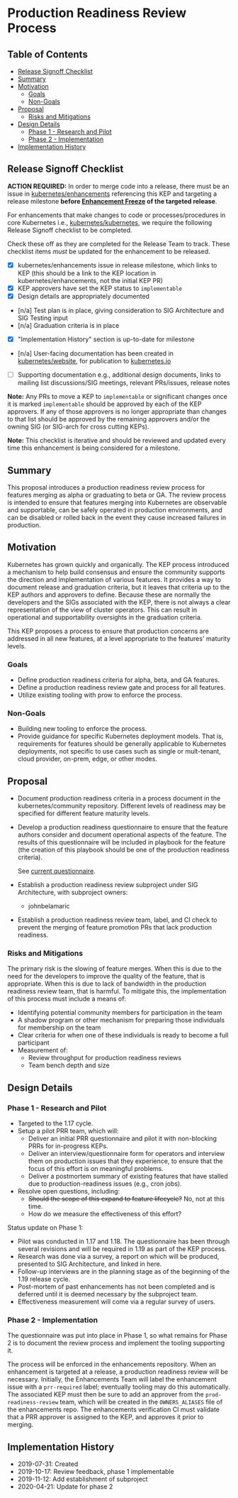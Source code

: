 # Production Readiness Review Process

## Table of Contents

<!-- toc -->
- [Release Signoff Checklist](#release-signoff-checklist)
- [Summary](#summary)
- [Motivation](#motivation)
  - [Goals](#goals)
  - [Non-Goals](#non-goals)
- [Proposal](#proposal)
  - [Risks and Mitigations](#risks-and-mitigations)
- [Design Details](#design-details)
  - [Phase 1 - Research and Pilot](#phase-1---research-and-pilot)
  - [Phase 2 - Implementation](#phase-2---implementation)
- [Implementation History](#implementation-history)
<!-- /toc -->

## Release Signoff Checklist

**ACTION REQUIRED:** In order to merge code into a release, there must be an issue in [kubernetes/enhancements] referencing this KEP and targeting a release milestone **before [Enhancement Freeze](https://github.com/kubernetes/sig-release/tree/master/releases)
of the targeted release**.

For enhancements that make changes to code or processes/procedures in core Kubernetes i.e., [kubernetes/kubernetes], we require the following Release Signoff checklist to be completed.

Check these off as they are completed for the Release Team to track. These checklist items _must_ be updated for the enhancement to be released.

- [x] kubernetes/enhancements issue in release milestone, which links to KEP (this should be a link to the KEP location in kubernetes/enhancements, not the initial KEP PR)
- [x] KEP approvers have set the KEP status to `implementable`
- [x] Design details are appropriately documented
- [n/a] Test plan is in place, giving consideration to SIG Architecture and SIG Testing input
- [n/a] Graduation criteria is in place
- [x] "Implementation History" section is up-to-date for milestone
- [n/a] User-facing documentation has been created in [kubernetes/website], for publication to [kubernetes.io]
- [ ] Supporting documentation e.g., additional design documents, links to mailing list discussions/SIG meetings, relevant PRs/issues, release notes

**Note:** Any PRs to move a KEP to `implementable` or significant changes once it is marked `implementable` should be approved by each of the KEP approvers. If any of those approvers is no longer appropriate than changes to that list should be approved by the remaining approvers and/or the owning SIG (or SIG-arch for cross cutting KEPs).

**Note:** This checklist is iterative and should be reviewed and updated every time this enhancement is being considered for a milestone.

[kubernetes.io]: https://kubernetes.io/
[kubernetes/enhancements]: https://github.com/kubernetes/enhancements/issues
[kubernetes/kubernetes]: https://github.com/kubernetes/kubernetes
[kubernetes/website]: https://github.com/kubernetes/website

## Summary

This proposal introduces a production readiness review process for features
merging as alpha or graduating to beta or GA. The review process is intended to
ensure that features merging into Kubernetes are observable and supportable,
can be safely operated in production environments, and can be disabled or rolled
back in the event they cause increased failures in production.

## Motivation

Kubernetes has grown quickly and organically. The KEP process introduced a
mechanism to help build consensus and ensure the community supports the
direction and implementation of various features. It provides a way to document
release and graduation criteria, but it leaves that criteria up to the KEP
authors and approvers to define. Because these are normally the developers and
the SIGs associated with the KEP, there is not always a clear representation of
the view of cluster operators. This can result in operational and supportability
oversights in the graduation criteria.

This KEP proposes a process to ensure that production concerns are addressed in
all new features, at a level appropriate to the features' maturity levels.

### Goals

* Define production readiness criteria for alpha, beta, and GA features.
* Define a production readiness review gate and process for all features.
* Utilize existing tooling with prow to enforce the process.

### Non-Goals

* Building new tooling to enforce the process.
* Provide guidance for specific Kubernetes deployment models. That is,
  requirements for features should be generally applicable to Kubernetes
  deployments, not specific to use cases such as single or mult-tenant, cloud
  provider, on-prem, edge, or other modes.

## Proposal

* Document production readiness criteria in a process document in the
  kubernetes/community repository. Different levels of readiness may be
  specified for different feature maturity levels.

* Develop a production readiness questionnaire to ensure that the feature
  authors consider and document operational aspects of the feature. The results
  of this questionnaire will be included in playbook for the feature (the
  creation of this playbook should be one of the production readiness criteria).

  See [current questionnaire](https://github.com/kubernetes/community/blob/master/sig-architecture/production-readiness.md#questionnaire).

* Establish a production readiness review subproject under SIG Architecture,
  with subproject owners:
  - johnbelamaric

* Establish a production readiness review team, label, and CI check to prevent
  the merging of feature promotion PRs that lack production readiness.

### Risks and Mitigations

The primary risk is the slowing of feature merges. When this is due to the need
for the developers to improve the quality of the feature, that is appropriate.
When this is due to lack of bandwidth in the production readiness review team,
that is harmful. To mitigate this, the implementation of this process must
include a means of:
 * Identifying potential community members for participation in the team
 * A shadow program or other mechanism for preparing those individuals for
   membership on the team
 * Clear criteria for when one of these individuals is ready to become a full
   participant
 * Measurement of:
   - Review throughput for production readiness reviews
   - Team bench depth and size

## Design Details

### Phase 1 - Research and Pilot
* Targeted to the 1.17 cycle.
* Setup a pilot PRR team, which will:
  * Deliver an initial PRR questionnaire and pilot it with non-blocking PRRs for
    in-progress KEPs.
  * Deliver an interview/questionnaire form for operators and interview them on
    production issues that they experience, to ensure that the focus of this
    effort is on meaningful problems.
  * Deliver a postmortem summary of existing features that have stalled due to
    production-readiness issues (e.g., cron jobs).
* Resolve open questions, including:
  * ~~Should the scope of this expand to feature lifecycle?~~ No, not at this
    time.
  * How do we measure the effectiveness of this effort?

Status update on Phase 1:

* Pilot was conducted in 1.17 and 1.18. The questionnaire has been through several
  revisions and will be required in 1.19 as part of the KEP process.
* Research was done via a survey, a report on which will be produced, presented
  to SIG Architecture, and linked in here.
* Follow-up interviews are in the planning stage as of the beginning of the 1.19
  release cycle.
* Post-mortem of past enhancements has not been completed and is deferred until it
  is deemed necessary by the subproject team.
* Effectiveness measurement will come via a regular survey of users.

### Phase 2 - Implementation

The questionnaire was put into place in Phase 1, so what remains for Phase 2 is
to document the review process and implement the tooling supporting it.

The process will be enforced in the enhancements repository. When an enhancement
is targeted at a release, a production readiness review will be necessary.
Initially, the Enhancements Team will label the enhancement issue with a
`prr-required` label; eventually tooling may do this automatically. The
associated KEP must then be sure to add an approver from the
`prod-readiness-review` team, which will be created in the `OWNERS_ALIASES` file
of the enhancements repo. The enhancements verification CI must validate that a
PRR approver is assigned to the KEP, and approves it prior to merging.

## Implementation History

- 2019-07-31: Created
- 2019-10-17: Review feedback, phase 1 implementable
- 2019-11-12: Add establishment of subproject
- 2020-04-21: Update for phase 2
